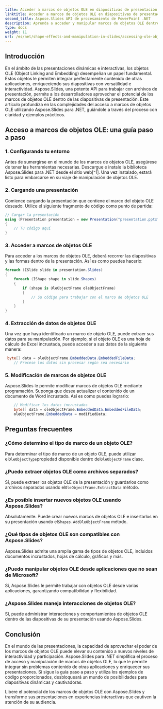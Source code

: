 ```yaml
---
title: Acceder a marcos de objetos OLE en diapositivas de presentación con Aspose.Slides
linktitle: Acceder a marcos de objetos OLE en diapositivas de presentación con Aspose.Slides
second_title: Aspose.Slides API de procesamiento de PowerPoint .NET
description: Aprenda a acceder y manipular marcos de objetos OLE dentro de diapositivas de presentación usando Aspose.Slides para .NET. Mejore sus capacidades de procesamiento de diapositivas con orientación paso a paso y ejemplos de código prácticos.
type: docs
weight: 11
url: /es/net/shape-effects-and-manipulation-in-slides/accessing-ole-object-frames/
---
```


## Introducción

En el ámbito de las presentaciones dinámicas e interactivas, los objetos OLE (Object Linking and Embedding) desempeñan un papel fundamental. Estos objetos le permiten integrar perfectamente contenido de otras aplicaciones, enriqueciendo sus diapositivas con versatilidad e interactividad. Aspose.Slides, una potente API para trabajar con archivos de presentación, permite a los desarrolladores aprovechar el potencial de los marcos de objetos OLE dentro de las diapositivas de presentación. Este artículo profundiza en las complejidades del acceso a marcos de objetos OLE utilizando Aspose.Slides para .NET, guiándole a través del proceso con claridad y ejemplos prácticos.

## Acceso a marcos de objetos OLE: una guía paso a paso

### 1. Configurando tu entorno

Antes de sumergirse en el mundo de los marcos de objetos OLE, asegúrese de tener las herramientas necesarias. Descargue e instale la biblioteca Aspose.Slides para .NET desde el sitio web[^1]. Una vez instalado, estará listo para embarcarse en su viaje de manipulación de objetos OLE.

### 2. Cargando una presentación

Comience cargando la presentación que contiene el marco del objeto OLE deseado. Utilice el siguiente fragmento de código como punto de partida:

```csharp
// Cargar la presentación
using (Presentation presentation = new Presentation("presentation.pptx"))
{
    // Tu código aquí
}
```

### 3. Acceder a marcos de objetos OLE

Para acceder a los marcos de objetos OLE, deberá recorrer las diapositivas y las formas dentro de la presentación. Así es como puedes hacerlo:

```csharp
foreach (ISlide slide in presentation.Slides)
{
    foreach (IShape shape in slide.Shapes)
    {
        if (shape is OleObjectFrame oleObjectFrame)
        {
            // Su código para trabajar con el marco de objetos OLE
        }
    }
}
```

### 4. Extracción de datos de objetos OLE

Una vez que haya identificado un marco de objeto OLE, puede extraer sus datos para su manipulación. Por ejemplo, si el objeto OLE es una hoja de cálculo de Excel incrustada, puede acceder a sus datos de la siguiente manera:

```csharp
 byte[] data = oleObjectFrame.EmbeddedData.EmbeddedFileData;
    // Procese los datos sin procesar según sea necesario

```

### 5. Modificación de marcos de objetos OLE

Aspose.Slides le permite modificar marcos de objetos OLE mediante programación. Suponga que desea actualizar el contenido de un documento de Word incrustado. Así es como puedes lograrlo:

```csharp
    // Modificar los datos incrustados
	byte[] data = oleObjectFrame.EmbeddedData.EmbeddedFileData;
    oleObjectFrame.EmbeddedData = modifiedData;

```

## Preguntas frecuentes

### ¿Cómo determino el tipo de marco de un objeto OLE?

 Para determinar el tipo de marco de un objeto OLE, puede utilizar el`OleObjectType`propiedad disponible dentro del`OleObjectFrame` clase.

### ¿Puedo extraer objetos OLE como archivos separados?

 Sí, puede extraer los objetos OLE de la presentación y guardarlos como archivos separados usando el`OleObjectFrame.ExtractData` método.

### ¿Es posible insertar nuevos objetos OLE usando Aspose.Slides?

 Absolutamente. Puede crear nuevos marcos de objetos OLE e insertarlos en su presentación usando el`Shapes.AddOleObjectFrame` método.

### ¿Qué tipos de objetos OLE son compatibles con Aspose.Slides?

Aspose.Slides admite una amplia gama de tipos de objetos OLE, incluidos documentos incrustados, hojas de cálculo, gráficos y más.

### ¿Puedo manipular objetos OLE desde aplicaciones que no sean de Microsoft?

Sí, Aspose.Slides le permite trabajar con objetos OLE desde varias aplicaciones, garantizando compatibilidad y flexibilidad.

### ¿Aspose.Slides maneja interacciones de objetos OLE?

Sí, puede administrar interacciones y comportamientos de objetos OLE dentro de las diapositivas de su presentación usando Aspose.Slides.

## Conclusión

En el mundo de las presentaciones, la capacidad de aprovechar el poder de los marcos de objetos OLE puede elevar su contenido a nuevos niveles de interactividad y participación. Aspose.Slides para .NET simplifica el proceso de acceso y manipulación de marcos de objetos OLE, lo que le permite integrar sin problemas contenido de otras aplicaciones y enriquecer sus presentaciones. Si sigue la guía paso a paso y utiliza los ejemplos de código proporcionados, desbloqueará un mundo de posibilidades para diapositivas dinámicas y cautivadoras.

Libere el potencial de los marcos de objetos OLE con Aspose.Slides y transforme sus presentaciones en experiencias interactivas que cautiven la atención de su audiencia.